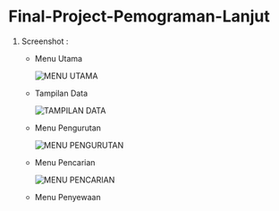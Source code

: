 # Final-Project-Pemograman-Lanjut

1. Screenshot :

   - Menu Utama
   
     ![MENU UTAMA](https://user-images.githubusercontent.com/90256790/147396531-c42050cd-4577-4ac1-aeaf-f2c4d67dd7cc.png)
     
   - Tampilan Data

     ![TAMPILAN DATA](https://user-images.githubusercontent.com/90256790/147396404-d2764249-346c-4226-a1bc-f0bf7409a308.png)

   - Menu Pengurutan

     ![MENU PENGURUTAN](https://user-images.githubusercontent.com/90256790/147396508-8705d09b-f15b-49aa-bef5-20fbac74ed80.png)
   
   - Menu Pencarian
   
     ![MENU PENCARIAN](https://user-images.githubusercontent.com/90256790/147396555-18950f11-3892-4030-a68b-6c381c1763d4.png)

   - Menu Penyewaan 
